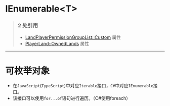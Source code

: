 # IEnumerable&lt;T&gt;
> ### 2 处引用
> - [LandPlayerPermissionGroupList::Custom](../types/LandPlayerPermissionGroupList.md#custom) 属性
> - [PlayerLand::OwnedLands](../types/PlayerLand.md#ownedlands) 属性
---
# 可枚举对象
- 在`JavaScript`(`TypeScript`)中对应`Iterable`接口，`C#`中对应`IEnumerable`接口。
- 该接口可以使用`for...of`语句进行遍历。（C#使用foreach）